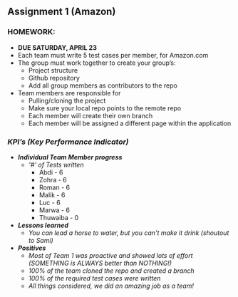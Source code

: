 ## Assignment 1 (Amazon)

### HOMEWORK: 
- **DUE SATURDAY, APRIL 23**
- Each team must write 5 test cases per member, for Amazon.com
- The group must work together to create your group’s:
  - Project structure
  - Github repository
   - Add all group members as contributors to the repo
- Team members are responsible for
  - Pulling/cloning the project
   - Make sure your local repo points to the remote repo
  - Each member will create their own branch
  - Each member will be assigned a different page within the application

### *KPI’s (Key Performance Indicator)*
- ***Individual Team Member progress***
  - *'#' of Tests written*
    - Abdi - 6
    - Zohra - 6
    - Roman - 6
    - Malik - 6
    - Luc - 6
    - Marwa - 6
    - Thuwaiba - 0
- ***Lessons learned***
  - *You can lead a horse to water, but you can't make it drink (shoutout to Sami)*
- ***Positives***
  - *Most of Team 1 was proactive and showed lots of effort (SOMETHING is ALWAYS better than NOTHING!)*
  - *100% of the team cloned the repo and created a branch*
  - *100% of the required test cases were written*
  - *All things considered, we did an amazing job as a team!*

